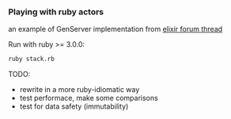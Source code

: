 ### Playing with ruby actors

an example of GenServer implementation from [elixir forum thread](https://elixirforum.com/t/ruby-3-0-actor-model-and-genserver-implementation/37230)

Run with ruby >= 3.0.0:

  ```bash
  ruby stack.rb
  ```

TODO:
  - rewrite in a more ruby-idiomatic way
  - test performace, make some comparisons
  - test for data safety (immutability)
